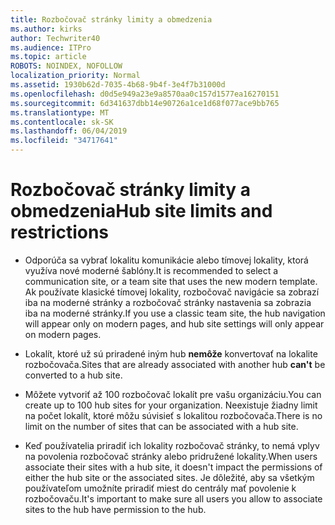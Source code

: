 ```yaml
---
title: Rozbočovač stránky limity a obmedzenia
ms.author: kirks
author: Techwriter40
ms.audience: ITPro
ms.topic: article
ROBOTS: NOINDEX, NOFOLLOW
localization_priority: Normal
ms.assetid: 1930b62d-7035-4b68-9b4f-3e4f7b31000d
ms.openlocfilehash: d0d5e949a23e9a8570aa0c157d1577ea16270151
ms.sourcegitcommit: 6d341637dbb14e90726a1ce1d68f077ace9bb765
ms.translationtype: MT
ms.contentlocale: sk-SK
ms.lasthandoff: 06/04/2019
ms.locfileid: "34717641"
---
```

# <a name="hub-site-limits-and-restrictions"></a><span data-ttu-id="540db-102">Rozbočovač stránky limity a obmedzenia</span><span class="sxs-lookup"><span data-stu-id="540db-102">Hub site limits and restrictions</span></span>

- <span data-ttu-id="540db-103">Odporúča sa vybrať lokalitu komunikácie alebo tímovej lokality, ktorá využíva nové moderné šablóny.</span><span class="sxs-lookup"><span data-stu-id="540db-103">It is recommended to select a communication site, or a team site that uses the new modern template.</span></span> <span data-ttu-id="540db-104">Ak používate klasické tímovej lokality, rozbočovač navigácie sa zobrazí iba na moderné stránky a rozbočovač stránky nastavenia sa zobrazia iba na moderné stránky.</span><span class="sxs-lookup"><span data-stu-id="540db-104">If you use a classic team site, the hub navigation will appear only on modern pages, and hub site settings will only appear on modern pages.</span></span>

- <span data-ttu-id="540db-105">Lokalít, ktoré už sú priradené iným hub **nemôže** konvertovať na lokalite rozbočovača.</span><span class="sxs-lookup"><span data-stu-id="540db-105">Sites that are already associated with another hub **can't** be converted to a hub site.</span></span> 

- <span data-ttu-id="540db-106">Môžete vytvoriť až 100 rozbočovač lokalít pre vašu organizáciu.</span><span class="sxs-lookup"><span data-stu-id="540db-106">You can create up to 100 hub sites for your organization.</span></span> <span data-ttu-id="540db-107">Neexistuje žiadny limit na počet lokalít, ktoré môžu súvisieť s lokalitou rozbočovača.</span><span class="sxs-lookup"><span data-stu-id="540db-107">There is no limit on the number of sites that can be associated with a hub site.</span></span>

- <span data-ttu-id="540db-108">Keď používatelia priradiť ich lokality rozbočovač stránky, to nemá vplyv na povolenia rozbočovač stránky alebo pridružené lokality.</span><span class="sxs-lookup"><span data-stu-id="540db-108">When users associate their sites with a hub site, it doesn't impact the permissions of either the hub site or the associated sites.</span></span> <span data-ttu-id="540db-109">Je dôležité, aby sa všetkým používateľom umožníte priradiť miest do centrály mať povolenie k rozbočovaču.</span><span class="sxs-lookup"><span data-stu-id="540db-109">It's important to make sure all users you allow to associate sites to the hub have permission to the hub.</span></span>



